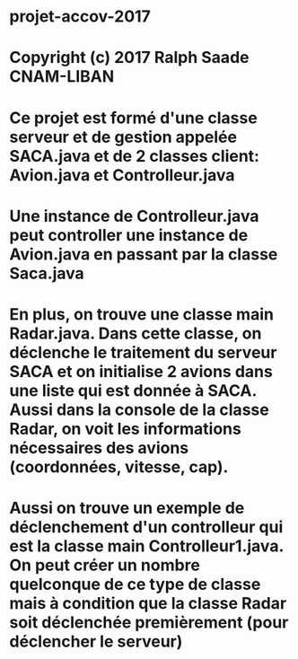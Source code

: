# projet-accov-2017
# Copyright (c) 2017 Ralph Saade CNAM-LIBAN
# Ce projet est formé d'une classe serveur et de gestion appelée SACA.java et de 2 classes client: Avion.java et Controlleur.java
# Une instance de Controlleur.java peut controller une instance de Avion.java en passant par la classe Saca.java

# En plus, on trouve une classe main Radar.java. Dans cette classe, on déclenche le traitement du serveur SACA et on initialise 2 avions   dans une liste qui est donnée à SACA. Aussi dans la console de la classe Radar, on voit les informations nécessaires des avions (coordonnées, vitesse, cap).  

# Aussi on trouve un exemple de déclenchement d'un controlleur qui est la classe main Controlleur1.java. On peut créer un nombre quelconque de ce type de classe mais à condition que la classe Radar soit déclenchée premièrement (pour déclencher le serveur)
